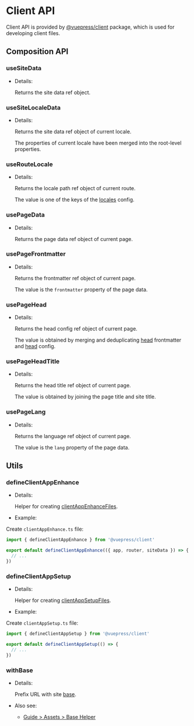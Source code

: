 # Client API

Client API is provided by [@vuepress/client](https://www.npmjs.com/package/@vuepress/client) package, which is used for developing client files.

## Composition API

### useSiteData

- Details:

  Returns the site data ref object.

### useSiteLocaleData

- Details:

  Returns the site data ref object of current locale.

  The properties of current locale have been merged into the root-level properties.

### useRouteLocale

- Details:

  Returns the locale path ref object of current route.

  The value is one of the keys of the [locales](./config.md#locales) config.

### usePageData

- Details:

  Returns the page data ref object of current page.

### usePageFrontmatter

- Details:

  Returns the frontmatter ref object of current page.

  The value is the `frontmatter` property of the page data.

### usePageHead

- Details:

  Returns the head config ref object of current page.

  The value is obtained by merging and deduplicating [head](./frontmatter.md#head) frontmatter and [head](./config.md#head) config.

### usePageHeadTitle

- Details:

  Returns the head title ref object of current page.

  The value is obtained by joining the page title and site title.

### usePageLang

- Details:

  Returns the language ref object of current page.

  The value is the `lang` property of the page data.

## Utils

### defineClientAppEnhance

- Details:

  Helper for creating [clientAppEnhanceFiles](./plugin-api.md#clientappenhancefiles).

- Example:

Create `clientAppEnhance.ts` file:

```ts
import { defineClientAppEnhance } from '@vuepress/client'

export default defineClientAppEnhance(({ app, router, siteData }) => {
  // ...
})
```

### defineClientAppSetup

- Details:

  Helper for creating [clientAppSetupFiles](./plugin-api.md#clientappsetupfiles).

- Example:

Create `clientAppSetup.ts` file:

```ts
import { defineClientAppSetup } from '@vuepress/client'

export default defineClientAppSetup(() => {
  // ...
})
```

### withBase

- Details:

  Prefix URL with site [base](./config.md#base).

- Also see:
  - [Guide > Assets > Base Helper](../guide/assets.md#base-helper)
